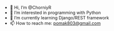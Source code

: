 - 👋 Hi, I’m @ChorniyR
- 👀 I’m interested in programming with Python 
- 🌱 I’m currently learning Django/REST framework
- 📫 How to reach me: pomak803@gmail.com

<!---
ChorniyR/ChorniyR is a ✨ special ✨ repository because its `README.md` (this file) appears on your GitHub profile.
You can click the Preview link to take a look at your changes.
--->
